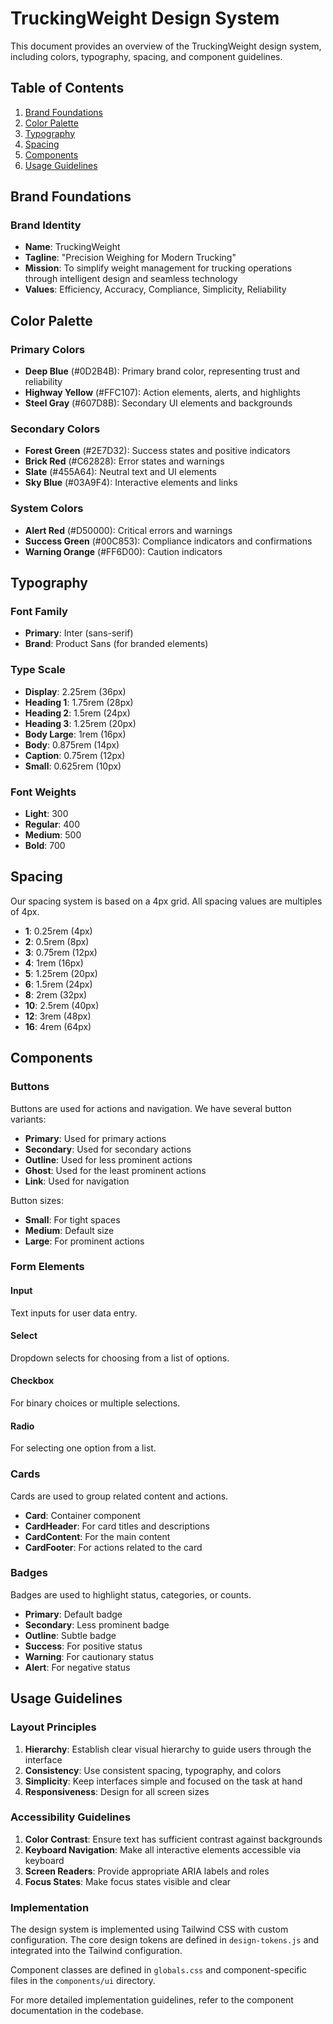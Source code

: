 <!--

 * Copyright (c) 2025 Cosmo Exploit Group LLC. All Rights Reserved.
 *
 * PROPRIETARY AND CONFIDENTIAL
 *
 * This file is part of the Cosmo Exploit Group LLC Weight Management System.
 * Unauthorized copying of this file, via any medium is strictly prohibited.
 *
 * This file contains proprietary and confidential information of
 * Cosmo Exploit Group LLC and may not be copied, distributed, or used
 * in any way without explicit written permission.


-->

# TruckingWeight Design System

This document provides an overview of the TruckingWeight design system, including colors, typography, spacing, and component guidelines.

## Table of Contents

1. [Brand Foundations](#brand-foundations)
2. [Color Palette](#color-palette)
3. [Typography](#typography)
4. [Spacing](#spacing)
5. [Components](#components)
6. [Usage Guidelines](#usage-guidelines)

## Brand Foundations

### Brand Identity

- **Name**: TruckingWeight
- **Tagline**: "Precision Weighing for Modern Trucking"
- **Mission**: To simplify weight management for trucking operations through intelligent design and seamless technology
- **Values**: Efficiency, Accuracy, Compliance, Simplicity, Reliability

## Color Palette

### Primary Colors

- **Deep Blue** (#0D2B4B): Primary brand color, representing trust and reliability
- **Highway Yellow** (#FFC107): Action elements, alerts, and highlights
- **Steel Gray** (#607D8B): Secondary UI elements and backgrounds

### Secondary Colors

- **Forest Green** (#2E7D32): Success states and positive indicators
- **Brick Red** (#C62828): Error states and warnings
- **Slate** (#455A64): Neutral text and UI elements
- **Sky Blue** (#03A9F4): Interactive elements and links

### System Colors

- **Alert Red** (#D50000): Critical errors and warnings
- **Success Green** (#00C853): Compliance indicators and confirmations
- **Warning Orange** (#FF6D00): Caution indicators

## Typography

### Font Family

- **Primary**: Inter (sans-serif)
- **Brand**: Product Sans (for branded elements)

### Type Scale

- **Display**: 2.25rem (36px)
- **Heading 1**: 1.75rem (28px)
- **Heading 2**: 1.5rem (24px)
- **Heading 3**: 1.25rem (20px)
- **Body Large**: 1rem (16px)
- **Body**: 0.875rem (14px)
- **Caption**: 0.75rem (12px)
- **Small**: 0.625rem (10px)

### Font Weights

- **Light**: 300
- **Regular**: 400
- **Medium**: 500
- **Bold**: 700

## Spacing

Our spacing system is based on a 4px grid. All spacing values are multiples of 4px.

- **1**: 0.25rem (4px)
- **2**: 0.5rem (8px)
- **3**: 0.75rem (12px)
- **4**: 1rem (16px)
- **5**: 1.25rem (20px)
- **6**: 1.5rem (24px)
- **8**: 2rem (32px)
- **10**: 2.5rem (40px)
- **12**: 3rem (48px)
- **16**: 4rem (64px)

## Components

### Buttons

Buttons are used for actions and navigation. We have several button variants:

- **Primary**: Used for primary actions
- **Secondary**: Used for secondary actions
- **Outline**: Used for less prominent actions
- **Ghost**: Used for the least prominent actions
- **Link**: Used for navigation

Button sizes:

- **Small**: For tight spaces
- **Medium**: Default size
- **Large**: For prominent actions

### Form Elements

#### Input

Text inputs for user data entry.

#### Select

Dropdown selects for choosing from a list of options.

#### Checkbox

For binary choices or multiple selections.

#### Radio

For selecting one option from a list.

### Cards

Cards are used to group related content and actions.

- **Card**: Container component
- **CardHeader**: For card titles and descriptions
- **CardContent**: For the main content
- **CardFooter**: For actions related to the card

### Badges

Badges are used to highlight status, categories, or counts.

- **Primary**: Default badge
- **Secondary**: Less prominent badge
- **Outline**: Subtle badge
- **Success**: For positive status
- **Warning**: For cautionary status
- **Alert**: For negative status

## Usage Guidelines

### Layout Principles

1. **Hierarchy**: Establish clear visual hierarchy to guide users through the interface
2. **Consistency**: Use consistent spacing, typography, and colors
3. **Simplicity**: Keep interfaces simple and focused on the task at hand
4. **Responsiveness**: Design for all screen sizes

### Accessibility Guidelines

1. **Color Contrast**: Ensure text has sufficient contrast against backgrounds
2. **Keyboard Navigation**: Make all interactive elements accessible via keyboard
3. **Screen Readers**: Provide appropriate ARIA labels and roles
4. **Focus States**: Make focus states visible and clear

### Implementation

The design system is implemented using Tailwind CSS with custom configuration. The core design tokens are defined in `design-tokens.js` and integrated into the Tailwind configuration.

Component classes are defined in `globals.css` and component-specific files in the `components/ui` directory.

For more detailed implementation guidelines, refer to the component documentation in the codebase.
